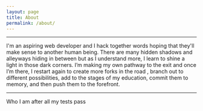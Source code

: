 ```yaml
---
layout: page
title: About
permalink: /about/
---
```


***
I'm an aspiring web developer and  I hack together words hoping that they'll make sense to another human being. There are many hidden shadows and alleyways hiding in between but as I understand more, I learn to shine a light in those dark corners. I’m making my own pathway to the exit and once I’m there, I restart again to create more forks in the road , branch out to different possibilities, add to the stages of my education, commit them to memory, and then push them to the forefront.

***

Who I am after all my tests pass